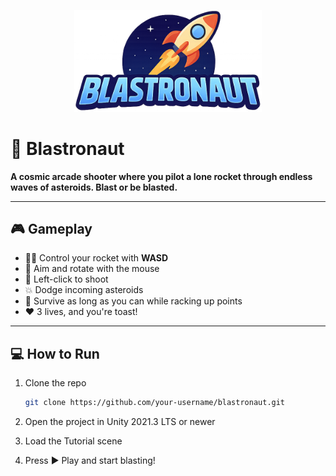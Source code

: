 <p align="center">
  <img src="Assets/UI/blastronaut_logo.png" width="300" alt="Blastronaut Logo" />
</p>

# 🚀 Blastronaut

**A cosmic arcade shooter where you pilot a lone rocket through endless waves of asteroids. Blast or be blasted.**

---

## 🎮 Gameplay

- 🧑‍🚀 Control your rocket with **WASD**
- 🎯 Aim and rotate with the mouse
- 🔫 Left-click to shoot
- 💥 Dodge incoming asteroids
- 🧱 Survive as long as you can while racking up points
- ❤️ 3 lives, and you're toast!

---

## 💻 How to Run

1. Clone the repo  
   ```bash
   git clone https://github.com/your-username/blastronaut.git

2. Open the project in Unity 2021.3 LTS or newer

3. Load the Tutorial scene

4. Press ▶️ Play and start blasting!
